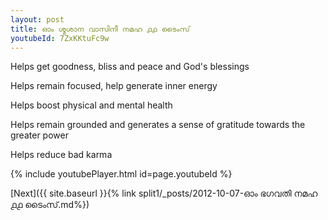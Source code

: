 ```yaml
---
layout: post
title: ഓം ശ്മശാന വാസിനീ നമഹ ൧൧ ടൈംസ്
youtubeId: 7ZxKKtuFc9w
---
```

 
 
Helps get goodness, bliss and peace and God's blessings
 
Helps remain focused, help generate inner energy 
 
Helps boost physical and mental health 
 
Helps remain grounded and generates a sense of gratitude towards the greater power 
 
Helps reduce bad karma
 
 
 
 


{% include youtubePlayer.html id=page.youtubeId %}
 
[Next]({{ site.baseurl }}{% link  split1/_posts/2012-10-07-ഓം ഭഗവതി നമഹ ൧൧ ടൈംസ്.md%})
 

